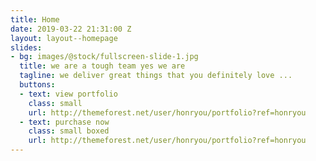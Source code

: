 ```yaml
---
title: Home
date: 2019-03-22 21:31:00 Z
layout: layout--homepage
slides:
- bg: images/@stock/fullscreen-slide-1.jpg
  title: we are a tough team yes we are
  tagline: we deliver great things that you definitely love ...
  buttons:
  - text: view portfolio
    class: small
    url: http://themeforest.net/user/honryou/portfolio?ref=honryou
  - text: purchase now
    class: small boxed
    url: http://themeforest.net/user/honryou/portfolio?ref=honryou
---
```


